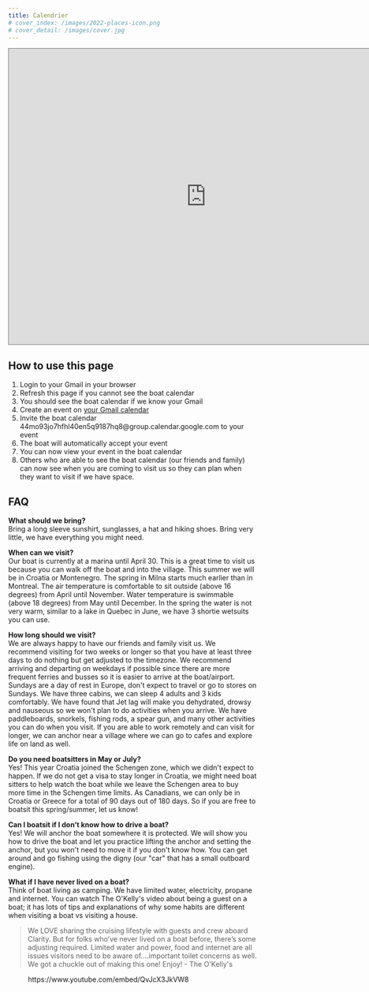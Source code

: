 ```yaml
---
title: Calendrier
# cover_index: /images/2022-places-icon.png
# cover_detail: /images/cover.jpg
---
```


<iframe src="https://calendar.google.com/calendar/embed?height=600&amp;wkst=1&amp;bgcolor=%23ffffff&amp;ctz=Europe%2FBelgrade&amp;showTabs=0&amp;showCalendars=0&amp;showPrint=0&amp;showNav=1&amp;title=O%C3%B9%20sommes-nous%20quand...%20Where%20are%20we%20when...&amp;src=NDRtbzkzam83aGZobDQwZW41cTkxODdocThAZ3JvdXAuY2FsZW5kYXIuZ29vZ2xlLmNvbQ&amp;src=ZW4uY2FuYWRpYW4jaG9saWRheUBncm91cC52LmNhbGVuZGFyLmdvb2dsZS5jb20&amp;color=%2333B679&amp;color=%230B8043" style="border:solid 1px #777" width="800" height="600" frameborder="0" scrolling="no">
</iframe>

<h2>How to use this page</h2>

<ol>
<li>Login to your Gmail in your browser</li>
<li>Refresh this page if you cannot see the boat calendar</li>
<li>You should see the boat calendar if we know your Gmail</li>
<li>Create an event on <a href="https://calendar.google.com/calendar/u/0/r" target="_blank" rel="noreferrer noopener">your Gmail calendar</a>
</li>
<li>Invite the boat calendar 44mo93jo7hfhl40en5q9187hq8@group.calendar.google.com to your event</li>
<li>The boat will automatically accept your event</li>
<li>You can now view your event in the boat calendar</li>
<li>Others who are able to see the boat calendar (our friends and family) can now see when you are coming to visit us so they can plan when they want to visit if we have space.</li>
</ol>

<h2>FAQ</h2>

<p>
<strong>What should we bring?<br>
</strong>Bring a long sleeve sunshirt, sunglasses, a hat and hiking shoes. Bring very little, we have everything you might need.</p>

<p>
<strong>When can we visit?</strong>
<br>Our boat is currently at a marina until April 30. This is a great time to visit us because you can walk off the boat and into the village. This summer we will be in Croatia or Montenegro. The spring in Milna starts much earlier than in Montreal. The air temperature is comfortable to sit outside (above 16 degrees) from April until November. Water temperature is swimmable (above 18 degrees) from May until December. In the spring the water is not very warm, similar to a lake in Quebec in June, we have 3 shortie wetsuits you can use. </p>

<p>
<strong>How long should we visit?</strong>
<br>We are always happy to have our friends and family visit us. We recommend visiting for two weeks or longer so that you have at least three days to do nothing but get adjusted to the timezone. We recommend arriving and departing on weekdays if possible since there are more frequent ferries and busses so it is easier to arrive at the boat/airport. Sundays are a day of rest in Europe, don't expect to travel or go to stores on Sundays. We have three cabins, we can sleep 4 adults and 3 kids comfortably. We have found that Jet lag will make you dehydrated, drowsy and nauseous so we won't plan to do activities when you arrive. We have paddleboards, snorkels, fishing rods, a spear gun, and many other activities you can do when you visit. If you are able to work remotely and can visit for longer, we can anchor near a village where we can go to cafes and explore life on land as well.</p>

<p>
<strong>Do you need boatsitters in May or July?<br>
</strong>Yes! This year Croatia joined the Schengen zone, which we didn't expect to happen. If we do not get a visa to stay longer in Croatia, we might need boat sitters to help watch the boat while we leave the Schengen area to buy more time in the Schengen time limits. As Canadians, we can only be in Croatia or Greece for a total of 90 days out of 180 days. So if you are free to boatsit this spring/summer, let us know!</p>

<p>
<strong>Can I boatsit if I don't know how to drive a boat?<br>
</strong>Yes! We will anchor the boat somewhere it is protected. We will show you how to drive the boat and let you practice lifting the anchor and setting the anchor, but you won't need to move it if you don't know how. You can get around and go fishing using the digny (our "car" that has a small outboard engine).</p>

<p>
<strong>What if I have never lived on a boat?<br>
</strong>Think of boat living as camping. We have limited water, electricity, propane and internet. You can watch The O'Kelly's video about being a guest on a boat; it has lots of tips and explanations of why some habits are different when visiting a boat vs visiting a house.</p>

<blockquote class="wp-block-quote">

<p>We LOVE sharing the cruising lifestyle with guests and crew aboard Clarity. But for folks who’ve never lived on a boat before, there’s some adjusting required. Limited water and power, food and internet are all issues visitors need to be aware of....important toilet concerns as well. We got a chuckle out of making this one! Enjoy! - The O'Kelly's<br>
</p>

</blockquote>

<figure class="wp-block-embed is-type-rich is-provider-embed-handler wp-block-embed-embed-handler wp-embed-aspect-16-9 wp-has-aspect-ratio">
<div class="wp-block-embed__wrapper">
https://www.youtube.com/embed/QvJcX3JkVW8
</div>
</figure>
